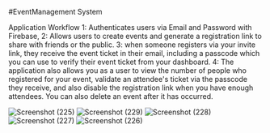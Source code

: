 #EventManagement System

Application Workflow
1: Authenticates users via Email and Password with Firebase,
2: Allows users to create events and generate a registration link to share with friends or the public.
3: when someone registers via your invite link, they receive the event ticket in their email, including a passcode which you can use to verify their event ticket from your dashboard.
4: The application also allows you as a user to view the number of people who registered for your event, validate an attendee's ticket via the passcode they receive, and also disable the registration link when you have enough attendees. You can also delete an event after it has occurred.


![Screenshot (225)](https://github.com/Thilina1/EventManage/assets/25680169/4723e328-8f74-4f3d-b519-f91533bf4996)
![Screenshot (229)](https://github.com/Thilina1/EventManage/assets/25680169/7d1b5765-9869-4347-8607-8146ce551d71)
![Screenshot (228)](https://github.com/Thilina1/EventManage/assets/25680169/8e1748af-21db-4487-9234-f1ac6506b6a0)
![Screenshot (227)](https://github.com/Thilina1/EventManage/assets/25680169/e2f3a914-c9ed-4f9d-a2cb-5fff3adcca93)
![Screenshot (226)](https://github.com/Thilina1/EventManage/assets/25680169/b985c8bd-08d3-47ec-8ddb-f347f1e2de78)
